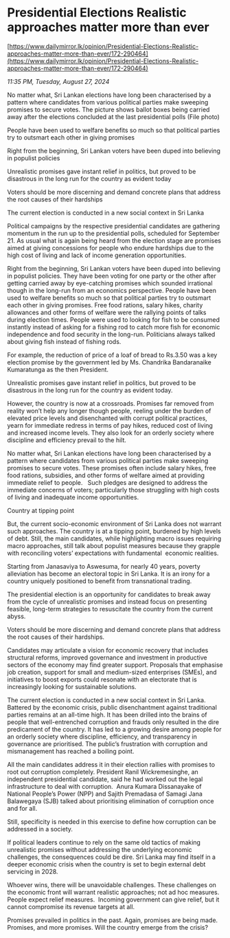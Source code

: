 # Presidential Elections Realistic approaches matter more than ever

[https://www.dailymirror.lk/opinion/Presidential-Elections-Realistic-approaches-matter-more-than-ever/172-290464](https://www.dailymirror.lk/opinion/Presidential-Elections-Realistic-approaches-matter-more-than-ever/172-290464)

*11:35 PM, Tuesday, August 27, 2024*

No matter what, Sri Lankan elections have long been characterised by a pattern where candidates from various political parties make sweeping promises to secure votes. The picture shows ballot boxes being carried away after the elections concluded at the last presidential polls (File photo)

People have been used to welfare benefits so much so that political parties try to outsmart each other in giving promises

Right from the beginning, Sri Lankan voters have been duped into believing in populist policies

Unrealistic promises gave instant relief in politics, but proved to be disastrous in the long run for the country as evident today

Voters should be more discerning and demand concrete plans that address the root causes of their hardships

The current election is conducted in a new social context in Sri Lanka

Political campaigns by the respective presidential candidates are gathering momentum in the run up to the presidential polls, scheduled for September 21. As usual what is again being heard from the election stage are promises aimed at giving concessions for people who endure hardships due to the high cost of living and lack of income generation opportunities.

Right from the beginning, Sri Lankan voters have been duped into believing in populist policies. They have been voting for one party or the other after getting carried away by eye-catching promises which sounded irrational though in the long-run from an economics perspective. People have been used to welfare benefits so much so that political parties try to outsmart each other in giving promises. Free food rations, salary hikes, charity allowances and other forms of welfare were the rallying points of talks during election times. People were used to looking for fish to be consumed instantly instead of asking for a fishing rod to catch more fish for economic independence and food security in the long-run. Politicians always talked about giving fish instead of fishing rods.

For example, the reduction of price of a loaf of bread to Rs.3.50 was a key election promise by the government led by Ms. Chandrika Bandaranaike Kumaratunga as the then President.

Unrealistic promises gave instant relief in politics, but proved to be disastrous in the long run for the country as evident today.

However, the country is now at a crossroads. Promises far removed from reality won’t help any longer though people, reeling under the burden of elevated price levels and disenchanted with corrupt political practices, yearn for immediate redress in terms of pay hikes, reduced cost of living and increased income levels. They also look for an orderly society where discipline and efficiency prevail to the hilt.

No matter what, Sri Lankan elections have long been characterised by a pattern where candidates from various political parties make sweeping promises to secure votes. These promises often include salary hikes, free food rations, subsidies, and other forms of welfare aimed at providing immediate relief to people.   Such pledges are designed to address the immediate concerns of voters; particularly those struggling with high costs of living and inadequate income opportunities.

Country at tipping point

But, the current socio-economic environment of Sri Lanka does not warrant such approaches. The country is at a tipping point, burdened by high levels of debt. Still, the main candidates, while highlighting macro issues requiring macro approaches, still talk about populist measures because they grapple with reconciling voters’ expectations with fundamental  economic realities.

Starting from Janasaviya to Aswesuma, for nearly 40 years, poverty alleviation has become an electoral topic in Sri Lanka. It is an irony for a country uniquely positioned to benefit from transnational trading.

The presidential election is an opportunity for candidates to break away from the cycle of unrealistic promises and instead focus on presenting feasible, long-term strategies to resuscitate the country from the current abyss.

Voters should be more discerning and demand concrete plans that address the root causes of their hardships.

Candidates may articulate a vision for economic recovery that includes structural reforms, improved governance and investment in productive sectors of the economy may find greater support. Proposals that emphasise job creation, support for small and medium-sized enterprises (SMEs), and initiatives to boost exports could resonate with an electorate that is increasingly looking for sustainable solutions.

The current election is conducted in a new social context in Sri Lanka. Battered by the economic crisis, public disenchantment against traditional parties remains at an all-time high. It has been drilled into the brains of people that well-entrenched corruption and frauds only resulted in the dire predicament of the country. It has led to a growing desire among people for an orderly society where discipline, efficiency, and transparency in governance are prioritised. The public’s frustration with corruption and mismanagement has reached a boiling point.

All the main candidates address it in their election rallies with promises to root out corruption completely. President Ranil Wickremesinghe, an independent presidential candidate, said he had worked out the legal infrastructure to deal with corruption.  Anura Kumara Dissanayake of National People’s Power (NPP) and Sajith Premadasa of Samagi Jana Balawegaya (SJB) talked about prioritising elimination of corruption once and for all.

Still, specificity is needed in this exercise to define how corruption can be addressed in a society.

If political leaders continue to rely on the same old tactics of making unrealistic promises without addressing the underlying economic challenges, the consequences could be dire. Sri Lanka may find itself in a deeper economic crisis when the country is set to begin external debt servicing in 2028.

Whoever wins, there will be unavoidable challenges. These challenges on the economic front will warrant realistic approaches; not ad hoc measures.  People expect relief measures.  Incoming government can give relief, but it cannot compromise its revenue targets at all.

Promises prevailed in politics in the past. Again, promises are being made. Promises, and more promises. Will the country emerge from the crisis?

